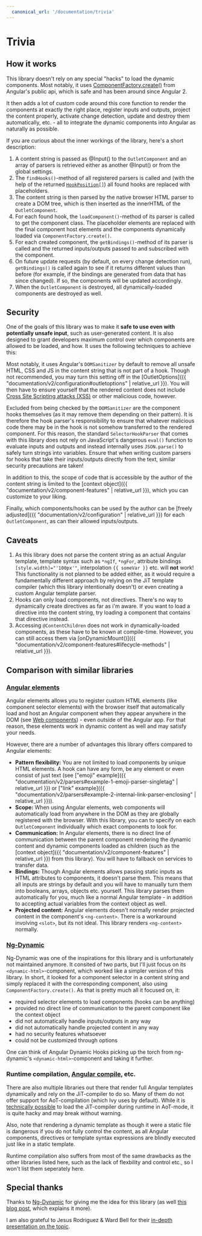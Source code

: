 ```yaml
---
  canonical_url: '/documentation/trivia'
---
```


# Trivia

## How it works

This library doesn't rely on any special "hacks" to load the dynamic components. Most notably, it uses <a href="https://angular.io/api/core/ComponentFactory#create" target="_blank">ComponentFactory.create()</a> from Angular's public api, which is safe and has been around since Angular 2.  

It then adds a lot of custom code around this core function to render the components at exactly the right place, register inputs and outputs, project the content properly, activate change detection, update and destroy them automatically, etc. - all to integrate the dynamic components into Angular as naturally as possible.

If you are curious about the inner workings of the library, here's a short description:

1. A content string is passed as @Input() to the `OutletComponent` and an array of parsers is retrieved either as another @Input() or from the global settings.
2. The `findHooks()`-method of all registered parsers is called and (with the help of the returned <a href="https://github.com/angular-dynamic-hooks/ngx-dynamic-hooks/blob/9b31ba5872a057c33a5464f638ac234fd6144963/projects/ngx-dynamic-hooks/src/lib/interfacesPublic.ts#L96" target="_blank">`HookPosition[]`</a>) all found hooks are replaced with placeholders.
3. The content string is then parsed by the native browser HTML parser to create a DOM tree, which is then inserted as the innerHTML of the `OutletComponent`.
4. For each found hook, the `loadComponent()`-method of its parser is called to get the component class. The placeholder elements are replaced with the final component host elements and the components dynamically loaded via `ComponentFactory.create()`.
5. For each created component, the `getBindings()`-method of its parser is called and the returned inputs/outputs passed to and subscribed with the component.
6. On future update requests (by default, on every change detection run), `getBindings()` is called again to see if it returns different values than before (for example, if the bindings are generated from data that has since changed). If so, the components will be updated accordingly.
7. When the `OutletComponent` is destroyed, all dynamically-loaded components are destroyed as well.


## Security

One of the goals of this library was to make it **safe to use even with potentially unsafe input**, such as user-generated content. It is also designed to grant developers maximum control over which components are allowed to be loaded, and how. It uses the following techniques to achieve this:

Most notably, it uses Angular's `DOMSanitizer` by default to remove all unsafe HTML, CSS and JS in the content string that is not part of a hook. Though not recommended, you may turn this setting off in the [OutletOptions]({{ "documentation/v2/configuration#outletoptions" | relative_url }}). You will then have to ensure yourself that the rendered content does not include <a href="https://en.wikipedia.org/wiki/Cross-site_scripting" target="_blank">Cross Site Scripting attacks (XSS)</a> or other malicious code, however.

Excluded from being checked by the `DOMSanitizer` are the component hooks themselves (as it may remove them depending on their pattern). It is therefore the hook parser's responsibility to ensure that whatever malicious code there may be in the hook is not somehow transferred to the rendered component. For this reason, the standard `SelectorHookParser` that comes with this library does not rely on JavaScript's dangerous `eval()` function to evaluate inputs and outputs and instead internally uses `JSON.parse()` to safely turn strings into variables. Ensure that when writing custom parsers for hooks that take their inputs/outputs directly from the text, similar security precautions are taken!

In addition to this, the scope of code that is accessible by the author of the content string is limited to the [context object]({{ "documentation/v2/component-features" | relative_url }}), which you can customize to your liking. 

Finally, which components/hooks can be used by the author can be [freely adjusted]({{ "documentation/v2/configuration" | relative_url }}) for each `OutletComponent`, as can their allowed inputs/outputs.

## Caveats

1. As this library does not parse the content string as an actual Angular template, template syntax such as `*ngIf`, `*ngFor`, attribute bindings `[style.width]="'100px'"`, interpolation `{{ someVar }}` etc. will **not** work! This functionality is not planned to be added either, as it would require a fundamentally different approach by relying on the JiT template compiler (which this library intentionally doesn't) or even creating a custom Angular template parser.
2. Hooks can only load components, not directives. There's no way to dynamically create directives as far as i'm aware. If you want to load a directive into the content string, try loading a component that contains that directive instead.
3. Accessing `@ContentChildren` does not work in dynamically-loaded components, as these have to be known at compile-time. However, you can still access them via [onDynamicMount()]({{ "documentation/v2/component-features#lifecycle-methods" | relative_url }}).

## Comparison with similar libraries

### <a href="https://angular.io/guide/elements" target="_blank">Angular elements</a>

Angular elements allows you to register custom HTML elements (like component selector elements) with the browser itself that automatically load and host an Angular component when they appear anywhere in the DOM (see <a href="https://developer.mozilla.org/en-US/docs/Web/Web_Components" target="_blank">Web components</a>) - even outside of the Angular app. For that reason, these elements work in dynamic content as well and may satisfy your needs.

However, there are a number of advantages this library offers compared to Angular elements:

* **Pattern flexibility:** You are not limited to load components by unique HTML elements. A hook can have any form, be any element or even consist of just text (see ["emoji" example]({{ "documentation/v2/parsers#example-1-emoji-parser-singletag" | relative_url }}) or ["link" example]({{ "documentation/v2/parsers#example-2-internal-link-parser-enclosing" | relative_url }})).
* **Scope:** When using Angular elements, web components will automatically load from anywhere in the DOM as they are globally registered with the browser. With this library, you can to specify on each `OutletComponent` individually which exact components to look for.
* **Communication:** In Angular elements, there is no direct line of communication between the parent component rendering the dynamic content and dynamic components loaded as children (such as the [context object]({{ "documentation/v2/component-features" | relative_url }}) from this library). You will have to fallback on services to transfer data.
* **Bindings:** Though Angular elements allows passing static inputs as HTML attributes to components, it doesn't parse them. This means that all inputs are strings by default and you will have to manually turn them into booleans, arrays, objects etc. yourself. This library parses them automatically for you, much like a normal Angular template - in addition to accepting actual variables from the context object as well.
* **Projected content:** Angular elements doesn't normally render projected content in the component's `<ng-content>`. There is a workaround involving `<slot>`, but its not ideal. This library renders `<ng-content>` normally.

### <a href="https://github.com/lacolaco/ng-dynamic" target="_blank">Ng-Dynamic</a>

Ng-Dynamic was one of the inspirations for this library and is unfortunately not maintained anymore. It consited of two parts, but I'll just focus on its `<dynamic-html>`-component, which worked like a simpler version of this library. In short, it looked for a component selector in a content string and simply replaced it with the corresponding component, also using `ComponentFactory.create()`. As that is pretty much all it focused on, it:

* required selector elements to load components (hooks can be anything)
* provided no direct line of communication to the parent component like the context object
* did not automatically handle inputs/outputs in any way
* did not automatically handle projected content in any way
* had no security features whatsoever
* could not be customized through options

One can think of Angular Dynamic Hooks picking up the torch from ng-dynamic's `<dynamic-html>`-component and taking it further.

### Runtime compilation, <a href="https://github.com/patrikx3/angular-compile" target="_blank">Angular compile</a>, etc.

There are also multiple libraries out there that render full Angular templates dynamically and rely on the JiT-compiler to do so. Many of them do not offer support for AoT-compilation (which Ivy uses by default). While it is <a href="https://github.com/angular/angular/issues/20156#issuecomment-468686933" target="_blank">technically possible</a> to load the JiT-compiler during runtime in AoT-mode, it is quite hacky and may break without warning. 

Also, note that rendering a dynamic template as though it were a static file is dangerous if you do not fully control the content, as all Angular components, directives or template syntax expressions are blindly executed just like in a static template. 

Runtime compilation also suffers from most of the same drawbacks as the other libraries listed here, such as the lack of flexbility and control etc., so I won't list them seperately here.

## Special thanks

Thanks to <a href="https://github.com/lacolaco/ng-dynamic" target="_blank">Ng-Dynamic</a> for giving me the idea for this library (as well <a href="https://www.arka.com/blog/dynamically-generate-angular-components-from-external-html" target="_blank">this blog post</a>, which explains it more).

I am also grateful to Jesus Rodriguez & Ward Bell for their <a href="https://www.youtube.com/watch?v=XDzxs00iIDE" target="_blank">in-depth presentation on the topic</a>.